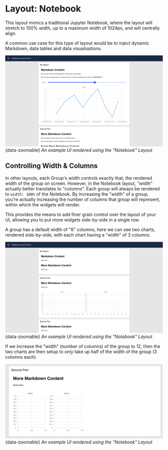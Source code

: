 # Layout: Notebook

This layout mimics a traditional Jupyter Notebook, where the layout will stretch to 100% width, up to a maximum width of 1024px, and will centrally align.

A common use case for this type of layout would be to inject dynamic Markdown, data tables and data visualisations.

![Notebook Layout](../assets/images/layout-eg-notebook.png){data-zoomable}
*An example UI rendered using the "Notebook" Layout*

## Controlling Width & Columns

In other layouts, each Group's width controls exactly that, the rendered width of the group on screen. However, in the Notebook layout, "width" actually better translates to "columns". Each group will always be rendered to `width: 100%` of the Notebook. By increasing the "width" of a group, you're actually increasing the number of columns that group will represent, within which the widgets will render.

This provides the means to add finer grain control over the layout of your UI, allowing you to put more widgets side-by-side in a single row.

A group has a default width of "6" columns, here we can see two charts, rendered side-by-side, with each chart having a "width" of 3 columns.

![Notebook Layout](../assets/images/layout-eg-notebook-width6.png){data-zoomable}
*An example UI rendered using the "Notebook" Layout*

If we increase the "width" (number of columns) of the group to 12, then the two charts are then setup to only take up half of the width of the group (3 columns each).

![Notebook Layout](../assets/images/layout-eg-notebook-width12.png){data-zoomable}
*An example UI rendered using the "Notebook" Layout*